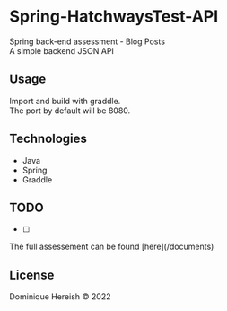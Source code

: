 # Spring-HatchwaysTest-API
Spring back-end assessment - Blog Posts</br>
A simple backend JSON API

## Usage
Import and build with graddle.
</br>The port by default will be 8080.

## Technologies

<ul>
	<li>Java</li>
	<li>Spring</li>
	<li>Graddle</li>
</ul>

## TODO

- [ ]

<p>The full assessement can be found [here](/documents)</p>

## License
Dominique Hereish &copy; 2022